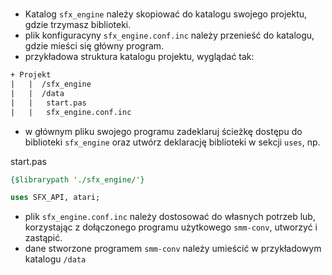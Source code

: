 #

- Katalog `sfx_engine` należy skopiować do katalogu swojego projektu, gdzie trzymasz biblioteki.
- plik konfiguracyny `sfx_engine.conf.inc` należy przenieść do katalogu, gdzie mieści się główny program.
- przykładowa struktura katalogu projektu, wyglądać tak:

~~~txt
+ Projekt
|   |  /sfx_engine
|   |  /data
|   |   start.pas
|   |   sfx_engine.conf.inc
~~~

- w głównym pliku swojego programu zadeklaruj ścieżkę dostępu do biblioteki `sfx_engine` oraz utwórz deklarację biblioteki w sekcji `uses`, np.

start.pas

~~~pascal
{$librarypath './sfx_engine/'}

uses SFX_API, atari;
~~~

- plik `sfx_engine.conf.inc` należy dostosować do własnych potrzeb lub, korzystając z dołączonego programu użytkowego `smm-conv`, utworzyć i zastąpić.
- dane stworzone programem `smm-conv` należy umieścić w przykładowym katalogu `/data`
